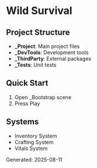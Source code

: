 # Wild Survival

## Project Structure
- **_Project**: Main project files
- **_DevTools**: Development tools
- **_ThirdParty**: External packages
- **_Tests**: Unit tests

## Quick Start
1. Open _Bootstrap scene
2. Press Play

## Systems
- Inventory System
- Crafting System
- Vitals System

Generated: 2025-08-11